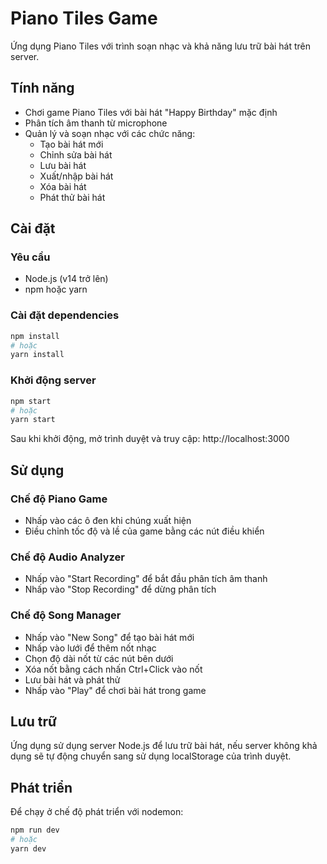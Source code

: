# Piano Tiles Game

Ứng dụng Piano Tiles với trình soạn nhạc và khả năng lưu trữ bài hát trên server.

## Tính năng

- Chơi game Piano Tiles với bài hát "Happy Birthday" mặc định
- Phân tích âm thanh từ microphone
- Quản lý và soạn nhạc với các chức năng:
  - Tạo bài hát mới
  - Chỉnh sửa bài hát
  - Lưu bài hát
  - Xuất/nhập bài hát
  - Xóa bài hát
  - Phát thử bài hát

## Cài đặt

### Yêu cầu

- Node.js (v14 trở lên)
- npm hoặc yarn

### Cài đặt dependencies

```bash
npm install
# hoặc
yarn install
```

### Khởi động server

```bash
npm start
# hoặc
yarn start
```

Sau khi khởi động, mở trình duyệt và truy cập: http://localhost:3000

## Sử dụng

### Chế độ Piano Game

- Nhấp vào các ô đen khi chúng xuất hiện
- Điều chỉnh tốc độ và lề của game bằng các nút điều khiển

### Chế độ Audio Analyzer

- Nhấp vào "Start Recording" để bắt đầu phân tích âm thanh
- Nhấp vào "Stop Recording" để dừng phân tích

### Chế độ Song Manager

- Nhấp vào "New Song" để tạo bài hát mới
- Nhấp vào lưới để thêm nốt nhạc
- Chọn độ dài nốt từ các nút bên dưới
- Xóa nốt bằng cách nhấn Ctrl+Click vào nốt
- Lưu bài hát và phát thử
- Nhấp vào "Play" để chơi bài hát trong game

## Lưu trữ

Ứng dụng sử dụng server Node.js để lưu trữ bài hát, nếu server không khả dụng sẽ tự động chuyển sang sử dụng localStorage của trình duyệt.

## Phát triển

Để chạy ở chế độ phát triển với nodemon:

```bash
npm run dev
# hoặc
yarn dev
``` 